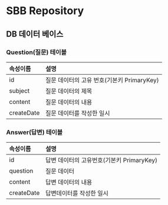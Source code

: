# SBB Repository

## DB 데이터 베이스

### Question(질문) 테이블
|속성이름|설명|
|:----------|:-------------------|
|id|질문 데이터의 고유 번호(기본키 PrimaryKey)|
|subject|질문 데이터의 제목|
|content|질문 데이터의 내용|
|createDate|질문 데이터를 작성한 일시|

### Answer(답변) 테이블
|속성이름|설명|
|:----------|:-------------------|
|id|답변 데이터의 고유번호(기본키 PrimaryKey)|
|question|질문 데이터|
|content|답변 데이터의 내용|
|createDate|답변데이터를 작성한 일시|
